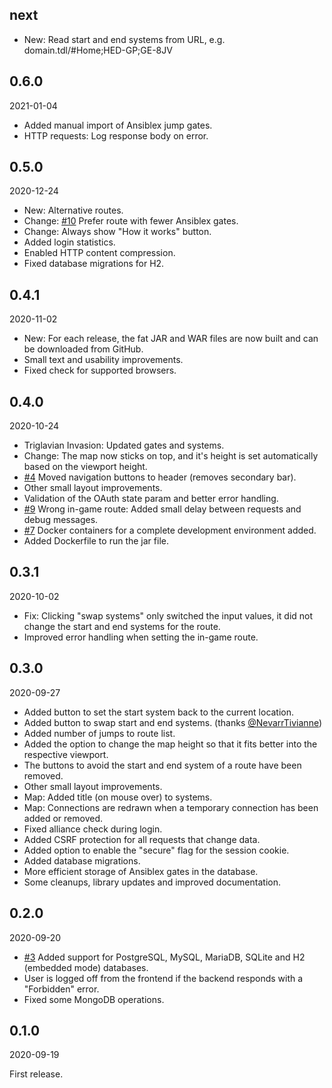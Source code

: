 
## next

- New: Read start and end systems from URL, e.g. domain.tdl/#Home;HED-GP;GE-8JV

## 0.6.0

2021-01-04

- Added manual import of Ansiblex jump gates.
- HTTP requests: Log response body on error.

## 0.5.0

2020-12-24

- New: Alternative routes.
- Change: [#10][i10] Prefer route with fewer Ansiblex gates.
- Change: Always show "How it works" button.
- Added login statistics.
- Enabled HTTP content compression.
- Fixed database migrations for H2.

[i10]: https://github.com/tkhamez/eve-route/issues/10

## 0.4.1

2020-11-02

- New: For each release, the fat JAR and WAR files are now built and can be downloaded from GitHub.
- Small text and usability improvements.
- Fixed check for supported browsers.

## 0.4.0

2020-10-24

- Triglavian Invasion: Updated gates and systems.
- Change: The map now sticks on top, and it's height is set automatically based on the viewport height.
- [#4][i4] Moved navigation buttons to header (removes secondary bar).
- Other small layout improvements.
- Validation of the OAuth state param and better error handling.
- [#9][i9] Wrong in-game route: Added small delay between requests and debug messages.
- [#7][i7] Docker containers for a complete development environment added.
- Added Dockerfile to run the jar file.

[i9]: https://github.com/tkhamez/eve-route/issues/9
[i7]: https://github.com/tkhamez/eve-route/issues/7
[i4]: https://github.com/tkhamez/eve-route/issues/4

## 0.3.1

2020-10-02

- Fix: Clicking "swap systems" only switched the input values, it did not change the start and end systems
  for the route.
- Improved error handling when setting the in-game route.

## 0.3.0

2020-09-27

- Added button to set the start system back to the current location.
- Added button to swap start and end systems. (thanks [@NevarrTivianne](https://github.com/NevarrTivianne))
- Added number of jumps to route list.
- Added the option to change the map height so that it fits better into the respective viewport.
- The buttons to avoid the start and end system of a route have been removed.
- Other small layout improvements.
- Map: Added title (on mouse over) to systems.
- Map: Connections are redrawn when a temporary connection has been added or removed.
- Fixed alliance check during login.
- Added CSRF protection for all requests that change data.
- Added option to enable the "secure" flag for the session cookie.
- Added database migrations.
- More efficient storage of Ansiblex gates in the database.
- Some cleanups, library updates and improved documentation.

## 0.2.0

2020-09-20

- [#3][i3] Added support for PostgreSQL, MySQL, MariaDB, SQLite and H2 (embedded mode) databases.
- User is logged off from the frontend if the backend responds with a "Forbidden" error.
- Fixed some MongoDB operations.

[i3]: https://github.com/tkhamez/eve-route/issues/3

## 0.1.0

2020-09-19

First release.
